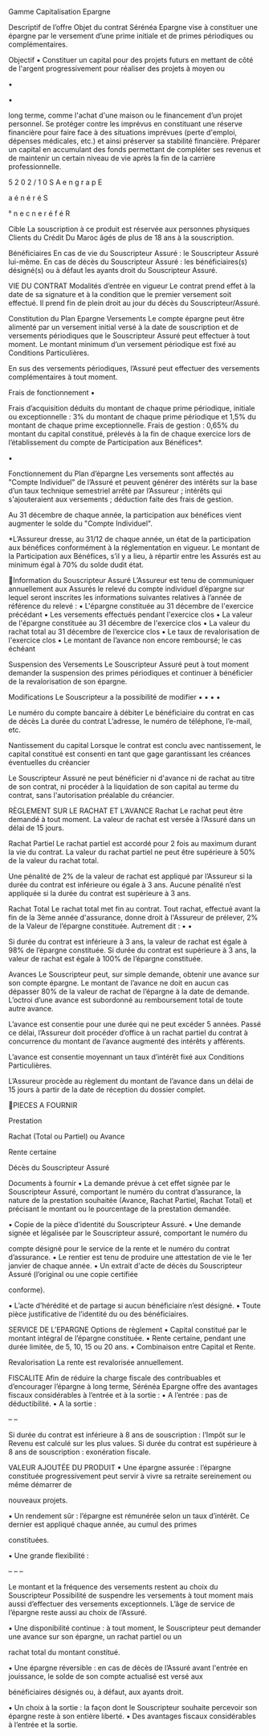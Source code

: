 Gamme Capitalisation
Epargne

Descriptif de l’offre
Objet du contrat
Sérénéa Epargne vise à constituer une épargne par le versement d’une prime initiale et de primes périodiques ou complémentaires.

Objectif
▪ Constituer un capital pour des projets futurs en mettant de côté de l'argent progressivement pour réaliser des projets à moyen ou

▪

▪

long terme, comme l'achat d'une maison ou le financement d’un projet personnel.
Se protéger contre les imprévus en constituant une réserve financière pour faire face à des situations imprévues (perte d'emploi,
dépenses médicales, etc.) et ainsi préserver sa stabilité financière.
Préparer un capital en accumulant des fonds permettant de compléter ses revenus et de maintenir un certain niveau de vie après
la fin de la carrière professionnelle.

5
2
0
2
/
1
0
S
A
e
n
g
r
a
p
E

a
é
n
é
r
é
S

°
n
e
c
n
e
r
é
f
é
R

Cible
La souscription à ce produit est réservée aux personnes physiques Clients du Crédit Du Maroc âgés de plus de 18 ans à la souscription.

Bénéficiaires
En cas de vie du Souscripteur Assuré : le Souscripteur Assuré lui-même.
En cas de décès du Souscripteur Assuré : les bénéficiaires(s) désigné(s) ou à défaut les ayants droit du Souscripteur Assuré.

VIE DU CONTRAT
Modalités d’entrée en vigueur
Le contrat prend effet à la date de sa signature et à la condition que le premier versement soit effectué. Il prend fin de plein droit au jour
du décès du Souscripteur/Assuré.

Constitution du Plan Epargne
Versements
Le compte épargne peut être alimenté par un versement initial versé à la date de souscription et de versements périodiques que le
Souscripteur Assuré peut effectuer à tout moment.
Le montant minimum d’un versement périodique est fixé au Conditions Particulières.

En sus des versements périodiques, l’Assuré peut effectuer des versements complémentaires à tout moment.

Frais de fonctionnement
▪

Frais d’acquisition déduits du montant de chaque prime périodique, initiale ou exceptionnelle : 3% du montant de chaque prime
périodique et 1,5% du montant de chaque prime exceptionnelle.
Frais de gestion : 0,65% du montant du capital constitué, prélevés à la fin de chaque exercice lors de l’établissement du compte de
Participation aux Bénéfices*.

▪

Fonctionnement du Plan d’épargne
Les versements sont affectés au "Compte Individuel" de l’Assuré et peuvent générer des intérêts sur la base d’un taux technique
semestriel arrêté par l’Assureur ; intérêts qui s'ajouteraient aux versements ; déduction faite des frais de gestion.

Au 31 décembre de chaque année, la participation aux bénéfices vient augmenter le solde du "Compte Individuel".

*L’Assureur dresse, au 31/12 de chaque année, un état de la participation aux bénéfices conformément à la réglementation en vigueur.
Le montant de la Participation aux Bénéfices, s’il y a lieu, à répartir entre les Assurés est au minimum égal à 70% du solde dudit état.

Information du Souscripteur Assuré
L’Assureur est tenu de communiquer annuellement aux Assurés le relevé du compte individuel d’épargne sur lequel seront inscrites les
informations suivantes relatives à l’année de référence du relevé :
▪
L'épargne constituée au 31 décembre de l'exercice précédant
▪
Les versements effectués pendant l'exercice clos
▪
La valeur de l'épargne constituée au 31 décembre de l'exercice clos
▪
La valeur du rachat total au 31 décembre de l’exercice clos
▪
Le taux de revalorisation de l'exercice clos
▪
Le montant de l’avance non encore remboursé; le cas échéant

Suspension des Versements
Le Souscripteur Assuré peut à tout moment demander la suspension des primes périodiques et continuer à bénéficier de la revalorisation
de son épargne.

Modifications
Le Souscripteur a la possibilité de modifier
▪
▪
▪
▪

Le numéro du compte bancaire à débiter
Le bénéficiaire du contrat en cas de décès
La durée du contrat
L’adresse, le numéro de téléphone, l’e-mail, etc.

Nantissement du capital
Lorsque le contrat est conclu avec nantissement, le capital constitué est consenti en tant que gage garantissant les créances éventuelles du
créancier

Le Souscripteur Assuré ne peut bénéficier ni d'avance ni de rachat au titre de son contrat, ni procéder à la liquidation de son capital au
terme du contrat, sans l'autorisation préalable du créancier.

RÈGLEMENT SUR LE RACHAT ET L’AVANCE
Rachat
Le rachat peut être demandé à tout moment.
La valeur de rachat est versée à l’Assuré dans un délai de 15 jours.

Rachat Partiel
Le rachat partiel est accordé pour 2 fois au maximum durant la vie du contrat.
La valeur du rachat partiel ne peut être supérieure à 50% de la valeur du rachat total.

Une pénalité de 2% de la valeur de rachat est appliqué par l’Assureur si la durée du contrat est inférieure ou égale à 3 ans. Aucune pénalité
n’est appliquée si la durée du contrat est supérieure à 3 ans.

Rachat Total
Le rachat total met fin au contrat.
Tout rachat, effectué avant la fin de la 3ème année d'assurance, donne droit à l'Assureur de prélever, 2% de la Valeur de l’épargne
constituée. Autrement dit :
▪
▪

Si durée du contrat est inférieure à 3 ans, la valeur de rachat est égale à 98% de l’épargne constituée.
Si durée du contrat est supérieure à 3 ans, la valeur de rachat est égale à 100% de l’épargne constituée.

Avances
Le Souscripteur peut, sur simple demande, obtenir une avance sur son compte épargne.
Le montant de l’avance ne doit en aucun cas dépasser 80% de la valeur de rachat de l’épargne à la date de demande.
L’octroi d’une avance est subordonné au remboursement total de toute autre avance.

L’avance est consentie pour une durée qui ne peut excéder 5 années. Passé ce délai, l’Assureur doit procéder d’office à un rachat partiel du
contrat à concurrence du montant de l’avance augmenté des intérêts y afférents.

L’avance est consentie moyennant un taux d’intérêt fixé aux Conditions Particulières.

L’Assureur procède au règlement du montant de l’avance dans un délai de 15 jours à partir de la date de réception du dossier complet.

PIECES A FOURNIR

Prestation

Rachat (Total ou Partiel) ou Avance

Rente certaine

Décès du Souscripteur Assuré

Documents à fournir
▪ La demande prévue à cet effet signée par le Souscripteur Assuré, comportant le numéro du
contrat d’assurance, la nature de la prestation souhaitée (Avance, Rachat Partiel, Rachat
Total) et précisant le montant ou le pourcentage de la prestation demandée.

▪ Copie de la pièce d’identité du Souscripteur Assuré.
▪ Une demande signée et légalisée par le Souscripteur assuré, comportant le numéro du

compte désigné pour le service de la rente et le numéro du contrat d’assurance.
▪ Le rentier est tenu de produire une attestation de vie le 1er janvier de chaque année.
▪ Un extrait d'acte de décès du Souscripteur Assuré (l’original ou une copie certifiée

conforme).

▪ L’acte d’hérédité et de partage si aucun bénéficiaire n’est désigné.
▪ Toute pièce justificative de l’identité du ou des bénéficiaires.

SERVICE DE L’EPARGNE
Options de règlement
▪ Capital constitué par le montant intégral de l’épargne constituée.
▪ Rente certaine, pendant une durée limitée, de 5, 10, 15 ou 20 ans.
▪ Combinaison entre Capital et Rente.

Revalorisation
La rente est revalorisée annuellement.

FISCALITE
Afin de réduire la charge fiscale des contribuables et d’encourager l’épargne à long terme, Sérénéa Epargne offre des avantages fiscaux
considérables à l’entrée et à la sortie :
▪ A l’entrée : pas de déductibilité.
▪ A la sortie :

–
–

Si durée du contrat est inférieure à 8 ans de souscription : l’Impôt sur le Revenu est calculé sur les plus values.
Si durée du contrat est supérieure à 8 ans de souscription : exonération fiscale.

VALEUR AJOUTÉE DU PRODUIT
▪ Une épargne assurée : l’épargne constituée progressivement peut servir à vivre sa retraite sereinement ou même démarrer de

nouveaux projets.

▪ Un rendement sûr : l’épargne est rémunérée selon un taux d’intérêt. Ce dernier est appliqué chaque année, au cumul des primes

constituées.

▪ Une grande flexibilité :

–
–
–

Le montant et la fréquence des versements restent au choix du Souscripteur
Possibilité de suspendre les versements à tout moment mais aussi d’effectuer des versements exceptionnels.
L’âge de service de l’épargne reste aussi au choix de l’Assuré.

▪ Une disponibilité continue : à tout moment, le Souscripteur peut demander une avance sur son épargne, un rachat partiel ou un

rachat total du montant constitué.

▪ Une épargne réversible : en cas de décès de l’Assuré avant l'entrée en jouissance, le solde de son compte actualisé est versé aux

bénéficiaires désignés ou, à défaut, aux ayants droit.

▪ Un choix à la sortie : la façon dont le Souscripteur souhaite percevoir son épargne reste à son entière liberté.
▪ Des avantages fiscaux considérables à l’entrée et la sortie.

